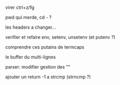 virer ctrl+z/fg

pwd qui merde, cd - ?

les headers a changer...

verifier et refaire env, setenv, unsetenv (et putenv ?)

comprendre ces putains de termcaps

le buffer du multi-lignes

parser: modifier gestion des ""

ajouter un return -1 a strcmp (strncmp ?)